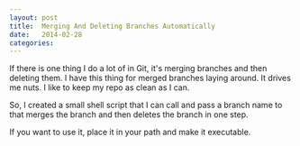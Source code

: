 ```yaml
---
layout: post
title:  Merging And Deleting Branches Automatically
date:   2014-02-28
categories:
---
```


If there is one thing I do a lot of in Git, it's merging branches and then deleting them. I have this thing for merged branches laying around. It drives me nuts. I like to keep my repo as clean as I can.

So, I created a small shell script that I can call and pass a branch name to that merges the branch and then deletes the branch in one step.

If you want to use it, place it in your path and make it executable.

<script src="https://gist.github.com/ScottRadcliff/9270497.js"></script>
